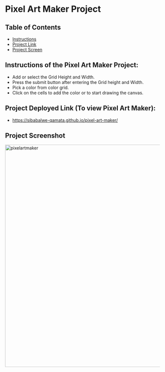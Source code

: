 # Pixel Art Maker Project

## Table of Contents

* [Instructions](#instructions)
* [Project Link](#projectLink)
* [Project Screen](#screenshot)


## Instructions of the Pixel Art Maker Project: 
 - Add or select the Grid Height and Width.
 - Press the submit button after entering the Grid height and Width.
 - Pick a color from color grid. 
 - Click on the cells to add the color or to start drawing the canvas. 

## Project Deployed Link (To view Pixel Art Maker):
- https://sibabalwe-qamata.github.io/pixel-art-maker/

## Project Screenshot
<img width="721" alt="pixelartmaker" src="https://user-images.githubusercontent.com/20126197/42124120-78f9ac4a-7c5d-11e8-890c-4cbafdd7e7a2.png">

